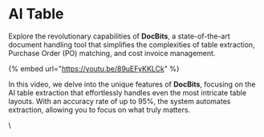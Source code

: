 # AI Table

Explore the revolutionary capabilities of **DocBits**, a state-of-the-art document handling tool that simplifies the complexities of table extraction, Purchase Order (PO) matching, and cost invoice management.

{% embed url="https://youtu.be/89uEFyKKLCk" %}

In this video, we delve into the unique features of **DocBits**, focusing on the AI table extraction that effortlessly handles even the most intricate table layouts. With an accuracy rate of up to 95%, the system automates extraction, allowing you to focus on what truly matters.

\\

